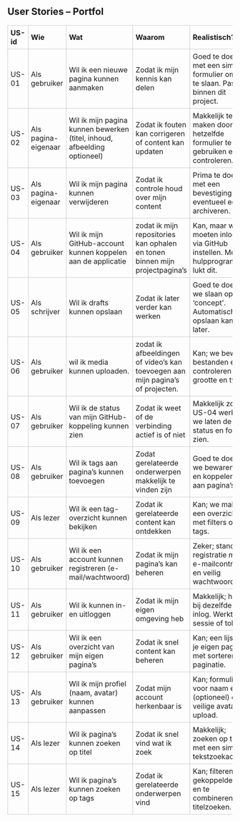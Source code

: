 ## User Stories – Portfol

<table style="border-collapse: collapse; width: 100%;">
  <thead>
    <tr>
      <th style="border: 1px solid #ccc; padding: 6px; text-align: left;">US-id</th>
      <th style="border: 1px solid #ccc; padding: 6px; text-align: left;">Wie</th>
      <th style="border: 1px solid #ccc; padding: 6px; text-align: left;">Wat</th>
      <th style="border: 1px solid #ccc; padding: 6px; text-align: left;">Waarom</th>
      <th style="border: 1px solid #ccc; padding: 6px; text-align: left;">Realistisch?</th>
      <th style="border: 1px solid #ccc; padding: 6px; text-align: left;">Prioriteit</th>
    </tr>
  </thead>
  <tbody>
    <tr>
      <td style="border: 1px solid #ccc; padding: 6px;">US-01</td>
      <td style="border: 1px solid #ccc; padding: 6px;">Als gebruiker</td>
      <td style="border: 1px solid #ccc; padding: 6px;">Wil ik een nieuwe pagina kunnen aanmaken</td>
      <td style="border: 1px solid #ccc; padding: 6px;">Zodat ik mijn kennis kan delen</td>
      <td style="border: 1px solid #ccc; padding: 6px;">Goed te doen met een simpel formulier om op te slaan. Past binnen dit project.</td>
      <td style="border: 1px solid #ccc; padding: 6px;">Hoog</td>
    </tr>
    <tr>
      <td style="border: 1px solid #ccc; padding: 6px;">US-02</td>
      <td style="border: 1px solid #ccc; padding: 6px;">Als pagina-eigenaar</td>
      <td style="border: 1px solid #ccc; padding: 6px;">Wil ik mijn pagina kunnen bewerken (titel, inhoud, afbeelding optioneel)</td>
      <td style="border: 1px solid #ccc; padding: 6px;">Zodat ik fouten kan corrigeren of content kan updaten</td>
      <td style="border: 1px solid #ccc; padding: 6px;">Makkelijk te maken door hetzelfde formulier te gebruiken en te controleren.</td>
      <td style="border: 1px solid #ccc; padding: 6px;">Hoog</td>
    </tr>
    <tr>
      <td style="border: 1px solid #ccc; padding: 6px;">US-03</td>
      <td style="border: 1px solid #ccc; padding: 6px;">Als pagina-eigenaar</td>
      <td style="border: 1px solid #ccc; padding: 6px;">Wil ik mijn pagina kunnen verwijderen</td>
      <td style="border: 1px solid #ccc; padding: 6px;">Zodat ik controle houd over mijn content</td>
      <td style="border: 1px solid #ccc; padding: 6px;">Prima te doen; met een bevestiging en eventueel eerst archiveren.</td>
      <td style="border: 1px solid #ccc; padding: 6px;">Midden</td>
    </tr>
    <tr>
      <td style="border: 1px solid #ccc; padding: 6px;">US-04</td>
      <td style="border: 1px solid #ccc; padding: 6px;">Als gebruiker</td>
      <td style="border: 1px solid #ccc; padding: 6px;">Wil ik mijn GitHub-account kunnen koppelen aan de applicatie</td>
      <td style="border: 1px solid #ccc; padding: 6px;">zodat ik mijn repositories kan ophalen en tonen binnen mijn projectpagina’s</td>
      <td style="border: 1px solid #ccc; padding: 6px;">Kan, maar we moeten inloggen via GitHub instellen. Met hulpprogramma’s lukt dit.</td>
      <td style="border: 1px solid #ccc; padding: 6px;">Midden</td>
    </tr>
    <tr>
      <td style="border: 1px solid #ccc; padding: 6px;">US-05</td>
      <td style="border: 1px solid #ccc; padding: 6px;">Als schrijver</td>
      <td style="border: 1px solid #ccc; padding: 6px;">Wil ik drafts kunnen opslaan</td>
      <td style="border: 1px solid #ccc; padding: 6px;">Zodat ik later verder kan werken</td>
      <td style="border: 1px solid #ccc; padding: 6px;">Goed te doen; we slaan op als ‘concept’. Automatisch opslaan kan later.</td>
      <td style="border: 1px solid #ccc; padding: 6px;">Laag</td>
    </tr>
    <tr>
      <td style="border: 1px solid #ccc; padding: 6px;">US-06</td>
      <td style="border: 1px solid #ccc; padding: 6px;">Als gebruiker</td>
      <td style="border: 1px solid #ccc; padding: 6px;">wil ik media kunnen uploaden.</td>
      <td style="border: 1px solid #ccc; padding: 6px;">zodat ik afbeeldingen of video’s kan toevoegen aan mijn pagina’s of projecten.</td>
      <td style="border: 1px solid #ccc; padding: 6px;">Kan; we bewaren bestanden en controleren grootte en type.</td>
      <td style="border: 1px solid #ccc; padding: 6px;">Hoog</td>
    </tr>
    <tr>
      <td style="border: 1px solid #ccc; padding: 6px;">US-07</td>
      <td style="border: 1px solid #ccc; padding: 6px;">Als gebruiker</td>
      <td style="border: 1px solid #ccc; padding: 6px;">Wil ik de status van mijn GitHub-koppeling kunnen zien</td>
      <td style="border: 1px solid #ccc; padding: 6px;">Zodat ik weet of de verbinding actief is of niet</td>
      <td style="border: 1px solid #ccc; padding: 6px;">Makkelijk zodra US-04 werkt; we laten de status en fouten zien.</td>
      <td style="border: 1px solid #ccc; padding: 6px;">Laag</td>
    </tr>
    <tr>
      <td style="border: 1px solid #ccc; padding: 6px;">US-08</td>
      <td style="border: 1px solid #ccc; padding: 6px;">Als gebruiker</td>
      <td style="border: 1px solid #ccc; padding: 6px;">Wil ik tags aan pagina’s kunnen toevoegen</td>
      <td style="border: 1px solid #ccc; padding: 6px;">Zodat gerelateerde onderwerpen makkelijk te vinden zijn</td>
      <td style="border: 1px solid #ccc; padding: 6px;">Goed te doen; we bewaren tags en koppelen ze aan pagina’s.</td>
      <td style="border: 1px solid #ccc; padding: 6px;">Hoog</td>
    </tr>
    <tr>
      <td style="border: 1px solid #ccc; padding: 6px;">US-09</td>
      <td style="border: 1px solid #ccc; padding: 6px;">Als lezer</td>
      <td style="border: 1px solid #ccc; padding: 6px;">Wil ik een tag-overzicht kunnen bekijken</td>
      <td style="border: 1px solid #ccc; padding: 6px;">Zodat ik gerelateerde content kan ontdekken</td>
      <td style="border: 1px solid #ccc; padding: 6px;">Kan; we maken een overzicht met filters op tags.</td>
      <td style="border: 1px solid #ccc; padding: 6px;">Hoog</td>
    </tr>
    <tr>
      <td style="border: 1px solid #ccc; padding: 6px;">US-10</td>
      <td style="border: 1px solid #ccc; padding: 6px;">Als gebruiker</td>
      <td style="border: 1px solid #ccc; padding: 6px;">Wil ik een account kunnen registreren (e-mail/wachtwoord)</td>
      <td style="border: 1px solid #ccc; padding: 6px;">Zodat ik mijn pagina’s kan beheren</td>
      <td style="border: 1px solid #ccc; padding: 6px;">Zeker; standaard registratie met e-mailcontrole en veilig wachtwoord.</td>
      <td style="border: 1px solid #ccc; padding: 6px;">Hoog</td>
    </tr>
    <tr>
      <td style="border: 1px solid #ccc; padding: 6px;">US-11</td>
      <td style="border: 1px solid #ccc; padding: 6px;">Als gebruiker</td>
      <td style="border: 1px solid #ccc; padding: 6px;">Wil ik kunnen in- en uitloggen</td>
      <td style="border: 1px solid #ccc; padding: 6px;">Zodat ik mijn eigen omgeving heb</td>
      <td style="border: 1px solid #ccc; padding: 6px;">Makkelijk; hoort bij dezelfde inlog. Werkt met sessie of token.</td>
      <td style="border: 1px solid #ccc; padding: 6px;">Hoog</td>
    </tr>
    <tr>
      <td style="border: 1px solid #ccc; padding: 6px;">US-12</td>
      <td style="border: 1px solid #ccc; padding: 6px;">Als gebruiker</td>
      <td style="border: 1px solid #ccc; padding: 6px;">Wil ik een overzicht van mijn eigen pagina’s</td>
      <td style="border: 1px solid #ccc; padding: 6px;">Zodat ik snel content kan beheren</td>
      <td style="border: 1px solid #ccc; padding: 6px;">Kan; een lijst van je eigen pagina’s met sorteren en paginatie.</td>
      <td style="border: 1px solid #ccc; padding: 6px;">Midden</td>
    </tr>
    <tr>
      <td style="border: 1px solid #ccc; padding: 6px;">US-13</td>
      <td style="border: 1px solid #ccc; padding: 6px;">Als gebruiker</td>
      <td style="border: 1px solid #ccc; padding: 6px;">Wil ik mijn profiel (naam, avatar) kunnen aanpassen</td>
      <td style="border: 1px solid #ccc; padding: 6px;">Zodat mijn account herkenbaar is</td>
      <td style="border: 1px solid #ccc; padding: 6px;">Kan; formulier voor naam en (optioneel) een veilige avatar-upload.</td>
      <td style="border: 1px solid #ccc; padding: 6px;">Laag</td>
    </tr>
    <tr>
      <td style="border: 1px solid #ccc; padding: 6px;">US-14</td>
      <td style="border: 1px solid #ccc; padding: 6px;">Als lezer</td>
      <td style="border: 1px solid #ccc; padding: 6px;">Wil ik pagina’s kunnen zoeken op titel</td>
      <td style="border: 1px solid #ccc; padding: 6px;">Zodat ik snel vind wat ik zoek</td>
      <td style="border: 1px solid #ccc; padding: 6px;">Makkelijk; zoeken op titel met een simpele tekstzoekactie.</td>
      <td style="border: 1px solid #ccc; padding: 6px;">Hoog</td>
    </tr>
    <tr>
      <td style="border: 1px solid #ccc; padding: 6px;">US-15</td>
      <td style="border: 1px solid #ccc; padding: 6px;">Als lezer</td>
      <td style="border: 1px solid #ccc; padding: 6px;">Wil ik pagina’s kunnen zoeken op tags</td>
      <td style="border: 1px solid #ccc; padding: 6px;">Zodat ik gerelateerde onderwerpen vind</td>
      <td style="border: 1px solid #ccc; padding: 6px;">Kan; filteren op gekoppelde tags en te combineren met titelzoeken.</td>
      <td style="border: 1px solid #ccc; padding: 6px;">Midden</td>
    </tr>
  </tbody>
</table>
